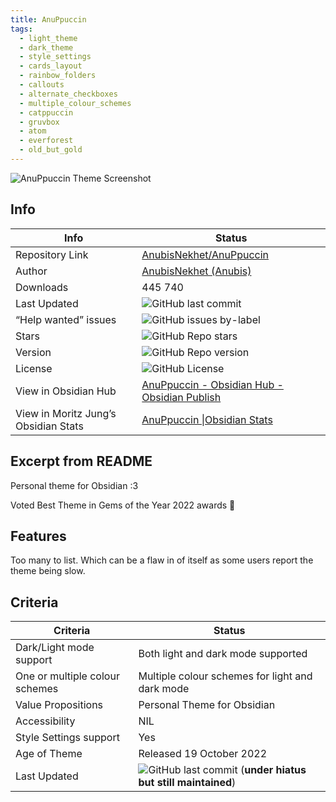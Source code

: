 ```yaml
---
title: AnuPpuccin
tags:
  - light_theme
  - dark_theme
  - style_settings
  - cards_layout
  - rainbow_folders
  - callouts
  - alternate_checkboxes
  - multiple_colour_schemes
  - catppuccin
  - gruvbox
  - atom
  - everforest
  - old_but_gold
---
```


![AnuPpuccin Theme Screenshot](https://raw.githubusercontent.com/AnubisNekhet/AnuPpuccin/refs/heads/main/assets/gh-preview.webp)

## Info

|Info|Status|
|---|---|
|Repository Link|[AnubisNekhet/AnuPpuccin](https://github.com/AnubisNekhet/AnuPpuccin)|
|Author|[AnubisNekhet (Anubis)](https://github.com/AnubisNekhet)|
|Downloads|445 740|
|Last Updated|![GitHub last commit](https://img.shields.io/github/last-commit/AnubisNekhet/AnuPpuccin?color=573E7A&amp;label=last%20update&amp;logo=github&amp;style=for-the-badge)|
|“Help wanted” issues|![GitHub issues by-label](https://img.shields.io/github/issues/AnubisNekhet/AnuPpuccin/help%20wanted?color=573E7A&amp;logo=github&amp;style=for-the-badge)|
|Stars|![GitHub Repo stars](https://img.shields.io/github/stars/AnubisNekhet/AnuPpuccin?color=573E7A&amp;logo=github&amp;style=for-the-badge)|
|Version|![GitHub Repo version](https://img.shields.io/github/v/release/AnubisNekhet/AnuPpuccin?color=573E7A&amp;logo=github&amp;style=for-the-badge&sort=semver)|
|License|![GitHub License](https://img.shields.io/github/license/AnubisNekhet/AnuPpuccin?style=for-the-badge)|
|View in Obsidian Hub|[AnuPpuccin \- Obsidian Hub \- Obsidian Publish](https://publish.obsidian.md/hub/02+-+Community+Expansions/02.05+All+Community+Expansions/Themes/AnuPpuccin)|
|View in Moritz Jung’s Obsidian Stats|[AnuPpuccin \|Obsidian Stats](https://www.moritzjung.dev/obsidian-stats/themes/anuppuccin/)|

## Excerpt from README

Personal theme for Obsidian :3

Voted Best Theme in Gems of the Year 2022 awards 🎉

## Features

Too many to list. Which can be a flaw in of itself as some users report the theme being slow.

## Criteria

|Criteria|Status|
|---|---|
|Dark/Light mode support|Both light and dark mode supported|
|One or multiple colour schemes|Multiple colour schemes for light and dark mode|
|Value Propositions|Personal Theme for Obsidian|
|Accessibility|NIL|
|Style Settings support|Yes|
|Age of Theme|Released 19 October 2022|
|Last Updated|![GitHub last commit](https://img.shields.io/github/last-commit/AnubisNekhet/AnuPpuccin?color=573E7A&amp;label=last%20update&amp;logo=github&amp;style=for-the-badge) (**under hiatus but still maintained**)|
